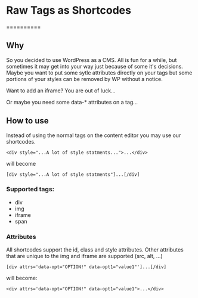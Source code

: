 # Raw Tags as Shortcodes
==========

## Why

So you decided to use WordPress as a CMS. All is fun for a while, but sometimes it may get into your way just because of some it's decisions. Maybe you want to put some sytle attributes directly on your tags but some portions of your styles can be removed by WP without a notice.

Want to add an iframe? You are out of luck...

Or maybe you need some data-* attributes on a tag...

## How to use

Instead of using the normal tags on the content editor you may use our shortcodes.

`<div style="...A lot of style statments...">...</div>`

will become

`[div style="...A lot of style statments"]...[/div]`

### Supported tags:
* div
* img
* iframe
* span

### Attributes

All shortcodes support the id, class and style attributes. Other attributes that are unique to the img and iframe are supported (src, alt, ...)


`[div attrs='data-opt="OPTION!" data-opt1="value1"']...[/div]`

will become:

`<div attrs='data-opt="OPTION!" data-opt1="value1">...</div>`

